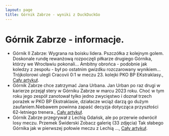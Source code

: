 ```yaml
---
layout: page
title: Górnik Zabrze - wyniki z DuckDuckGo
---
```

# Górnik Zabrze - informacje.
  * Górnik II Zabrze: Wygrana na boisku lidera. Pszczółka z kolejnym golem. Doskonale rundę rewanżową rozpoczęli piłkarze drugiego Górnika, którzy we Wrocławiu pokonali... Ambitny obrońca - podobnie jak koledzy z zespołu - był po ostatnim gwizdku rozczarowany wynikiem... Trójkolorowi ulegli Cracovii 0:1 w meczu 23. kolejki PKO BP EKstraklasy., [Cały artykuł](https://www.gornikzabrze.pl/wydarzenia).
  * Górnik Zabrze chce zatrzymać Jana Urbana. Jan Urban po raz drugi w karierze przejął stery w Górniku Zabrze w marcu 2023 roku. Choć w tym roku jego zespół zanotował tylko jedno zwycięstwo i doznał trzech porażek w PKO BP Ekstraklasie, działacze wciąż darzą go dużym zaufaniem.Niebawem powinna zapaść decyzja dotycząca przyszłości 62-letniego trenera., [Cały artykuł](https://www.goal.pl/ekstraklasa/gornik-zabrze-chce-zatrzymac-jana-urbana-ustalono-termin-rozmow/).
  * Górnik Zabrze przegrywał z Lechią Gdańsk, ale po przerwie odwrócił losy meczu. Przemek Świderski Zobacz galerię (33 zdjęcia) Tak słabego Górnika jak w pierwszej połowie meczu z Lechią ..., [Cały artykuł](https://dziennikzachodni.pl/pachnialo-katastrofa-ale-jan-urban-w-przerwie-odmienil-zespol-gornika-zabrze-lechia-zostala-pokonana/ar/c2p2-27348027).
